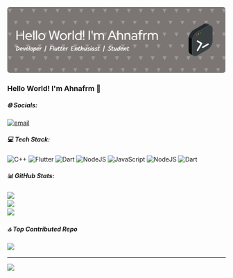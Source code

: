 <!-- ## Hello World! I'm Ahnafrm 👋 -->
![AhnafRm](github-header-image.png)

 <!-- ##### Skills

<p align="center">
  <a href="https://skillicons.dev">
    <img src="https://skillicons.dev/icons?i=git,cpp,js,nodejs,dart,flutter&theme=dark&perline=3" />
  </a>
</p>

##### Connect with me

![https://gmail.com//ahnaf.src@gmail.com](https://img.shields.io/badge/Gmail-D14836?style=for-the-badge&logo=gmail&logoColor=white)

#####  My Github Stats
![Ahnafrm GitHub stats](https://github-readme-stats.vercel.app/api?username=ahnafrm-src&show_icons=true&theme=dracula) -->


### Hello World! I'm Ahnafrm 👋


##### 🌐 Socials:
[![email](https://img.shields.io/badge/Email-D14836?logo=gmail&logoColor=white)](mailto:ahnaf.src@gmail.com) 

##### 💻 Tech Stack:
![C++](https://img.shields.io/badge/c++-%2300599C.svg?style=for-the-badge&logo=c%2B%2B&logoColor=white) ![Flutter](https://img.shields.io/badge/Flutter-%2302569B.svg?style=for-the-badge&logo=Flutter&logoColor=white) ![Dart](https://img.shields.io/badge/dart-%230175C2.svg?style=for-the-badge&logo=dart&logoColor=white) ![NodeJS](https://img.shields.io/badge/node.js-6DA55F?style=for-the-badge&logo=node.js&logoColor=white) ![JavaScript](https://img.shields.io/badge/javascript-%23323330.svg?style=for-the-badge&logo=javascript&logoColor=%23F7DF1E) ![NodeJS](https://img.shields.io/badge/node.js-6DA55F?style=for-the-badge&logo=node.js&logoColor=white) ![Dart](https://img.shields.io/badge/dart-%230175C2.svg?style=for-the-badge&logo=dart&logoColor=white)
##### 📊 GitHub Stats:
![](https://github-readme-stats.vercel.app/api?username=ahnafrm-src&theme=darcula&hide_border=false&include_all_commits=false&count_private=false)<br/>
![](https://nirzak-streak-stats.vercel.app/?user=ahnafrm-src&theme=darcula&hide_border=false)<br/>
![](https://github-readme-stats.vercel.app/api/top-langs/?username=ahnafrm-src&theme=darcula&hide_border=false&include_all_commits=false&count_private=false&layout=compact)

##### 🔝 Top Contributed Repo
![](https://github-contributor-stats.vercel.app/api?username=ahnafrm-src&limit=5&theme=darcula&combine_all_yearly_contributions=true)

---
[![](https://visitcount.itsvg.in/api?id=ahnafrm-src&icon=0&color=0)](https://visitcount.itsvg.in)

<!-- Proudly created with GPRM ( https://gprm.itsvg.in ) -->